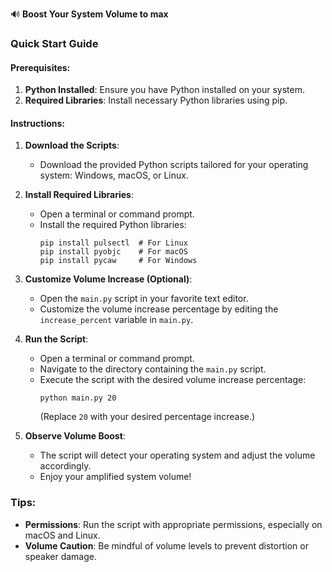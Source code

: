 

🔊 **Boost Your System Volume to max**

### Quick Start Guide

#### Prerequisites:
1. **Python Installed**: Ensure you have Python installed on your system.
2. **Required Libraries**: Install necessary Python libraries using pip.

#### Instructions:

1. **Download the Scripts**:
   - Download the provided Python scripts tailored for your operating system: Windows, macOS, or Linux.

2. **Install Required Libraries**:
   - Open a terminal or command prompt.
   - Install the required Python libraries:
     ```
     pip install pulsectl  # For Linux
     pip install pyobjc    # For macOS
     pip install pycaw     # For Windows
     ```

3. **Customize Volume Increase (Optional)**:
   - Open the `main.py` script in your favorite text editor.
   - Customize the volume increase percentage by editing the `increase_percent` variable in `main.py`.

4. **Run the Script**:
   - Open a terminal or command prompt.
   - Navigate to the directory containing the `main.py` script.
   - Execute the script with the desired volume increase percentage:
     ```
     python main.py 20
     ```
     (Replace `20` with your desired percentage increase.)

5. **Observe Volume Boost**:
   - The script will detect your operating system and adjust the volume accordingly.
   - Enjoy your amplified system volume!


### Tips:
- **Permissions**: Run the script with appropriate permissions, especially on macOS and Linux.
- **Volume Caution**: Be mindful of volume levels to prevent distortion or speaker damage.


